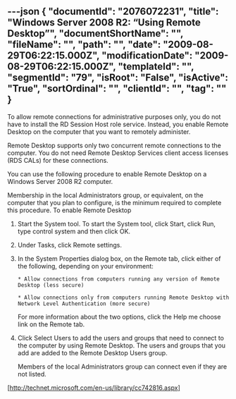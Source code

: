 ---json
{
  "documentId": "2076072231",
  "title": "Windows Server 2008 R2: “Using Remote Desktop”",
  "documentShortName": "",
  "fileName": "",
  "path": "",
  "date": "2009-08-29T06:22:15.000Z",
  "modificationDate": "2009-08-29T06:22:15.000Z",
  "templateId": "",
  "segmentId": "79",
  "isRoot": "False",
  "isActive": "True",
  "sortOrdinal": "",
  "clientId": "",
  "tag": ""
}
---

To allow remote connections for administrative purposes only, you do not have to install the RD Session Host role service. Instead, you enable Remote Desktop on the computer that you want to remotely administer.

Remote Desktop supports only two concurrent remote connections to the computer. You do not need Remote Desktop Services client access licenses (RDS CALs) for these connections.

You can use the following procedure to enable Remote Desktop on a Windows Server 2008 R2 computer.

Membership in the local Administrators group, or equivalent, on the computer that you plan to configure, is the minimum required to complete this procedure.
To enable Remote Desktop

   1. Start the System tool. To start the System tool, click Start, click Run, type control system and then click OK.

   2. Under Tasks, click Remote settings.

   3. In the System Properties dialog box, on the Remote tab, click either of the following, depending on your environment:

          * Allow connections from computers running any version of Remote Desktop (less secure)

          * Allow connections only from computers running Remote Desktop with Network Level Authentication (more secure)

      For more information about the two options, click the Help me choose link on the Remote tab.

   4. Click Select Users to add the users and groups that need to connect to the computer by using Remote Desktop. The users and groups that you add are added to the Remote Desktop Users group.

      Members of the local Administrators group can connect even if they are not listed.

[http://technet.microsoft.com/en-us/library/cc742816.aspx]
